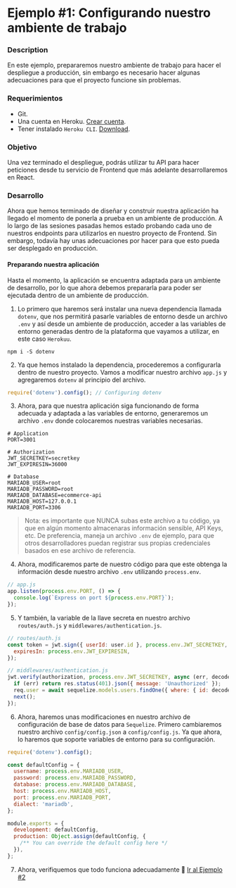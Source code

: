 # Ejemplo #1: Configurando nuestro ambiente de trabajo
### Description
En este ejemplo, prepararemos nuestro ambiente de trabajo para hacer el despliegue a producción, sin embargo es necesario hacer algunas adecuaciones para que el proyecto funcione sin problemas. 

### Requerimientos
- Git.
- Una cuenta en Heroku. [Crear cuenta](https://www.heroku.com/).
- Tener instalado `Heroku CLI`. [Download](https://devcenter.heroku.com/articles/heroku-cli#download-and-install).

### Objetivo
Una vez terminado el despliegue, podrás utilizar tu API para hacer peticiones desde tu servicio de Frontend que más adelante desarrollaremos en React.

### Desarrollo
Ahora que hemos terminado de diseñar y construir nuestra aplicación ha llegado el momento de ponerla a prueba en un ambiente de producción. A lo largo de las sesiones pasadas hemos estado probando cada uno de nuestros endpoints para utilizarlos en nuestro proyecto de Frontend. Sin embargo, todavía hay unas adecuaciones por hacer para que esto pueda ser desplegado en producción.

#### Preparando nuestra aplicación
Hasta el momento, la aplicación se encuentra adaptada para un ambiente de desarrollo, por lo que ahora debemos prepararla para poder ser ejecutada dentro de un ambiente de producción.

1. Lo primero que haremos será instalar una nueva dependencia llamada `dotenv`, que nos permitirá pasarle variables de entorno desde un archivo `.env` y así desde un ambiente de producción, acceder a las variables de entorno generadas dentro de la plataforma que vayamos a utilizar, en este caso `Herokuu`.
```
npm i -S dotenv
```

2. Ya que hemos instalado la dependencia, procederemos a configurarla dentro de nuestro proyecto. Vamos a modificar nuestro archivo `app.js` y agregaremos `dotenv` al principio del archivo.
```js
require('dotenv').config(); // Configuring dotenv
```

3. Ahora, para que nuestra aplicación siga funcionando de forma adecuada y adaptada a las variables de entorno, generaremos un archivo `.env` donde colocaremos nuestras variables necesarias.
```
# Application
PORT=3001

# Authorization
JWT_SECRETKEY=secretkey
JWT_EXPIRESIN=36000

# Database
MARIADB_USER=root
MARIADB_PASSWORD=root
MARIADB_DATABASE=ecommerce-api
MARIADB_HOST=127.0.0.1
MARIADB_PORT=3306
```
> Nota: es importante que NUNCA subas este archivo a tu código, ya que en algún momento almacenaras información sensible, API Keys, etc. De preferencia, maneja un archivo `.env` de ejemplo, para que otros desarrolladores puedan registrar sus propias credenciales basados en ese archivo de referencia.

4. Ahora, modificaremos parte de nuestro código para que este obtenga la información desde nuestro archivo `.env` utilizando `process.env`.
```js
// app.js
app.listen(process.env.PORT, () => {
  console.log(`Express on port ${process.env.PORT}`);
});
```

5. Y también, la variable de la llave secreta en nuestro archivo `routes/auth.js` y `middlewares/authentication.js`.
```js
// routes/auth.js
const token = jwt.sign({ userId: user.id }, process.env.JWT_SECRETKEY, {
  expiresIn: process.env.JWT_EXPIRESIN,
});
```

```js
// middlewares/authentication.js
jwt.verify(authorization, process.env.JWT_SECRETKEY, async (err, decoded) => {
  if (err) return res.status(401).json({ message: 'Unauthorized' });
  req.user = await sequelize.models.users.findOne({ where: { id: decoded.userId }});
  next();
});
```

6. Ahora, haremos unas modificaciones en nuestro archivo de configuración de base de datos para `Sequelize`. Primero cambiaremos nuestro archivo `config/config.json` a `config/config.js`. Ya que ahora, lo haremos que soporte variables de entorno para su configuración.
```js
require('dotenv').config();

const defaultConfig = {
  username: process.env.MARIADB_USER,
  password: process.env.MARIADB_PASSWORD,
  database: process.env.MARIADB_DATABASE,
  host: process.env.MARIADB_HOST,
  port: process.env.MARIADB_PORT,
  dialect: 'mariadb',
};

module.exports = {
  development: defaultConfig,
  production: Object.assign(defaultConfig, {
    /** You can override the default config here */
  }),
};
```

7. Ahora, verifiquemos que todo funciona adecuadamente 🚀
[Ir al Ejemplo #2](../example-2/README.md)